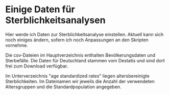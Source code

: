 # Einige Daten für Sterblichkeitsanalysen
Hier werde ich Daten zur Sterblichkeitsanalyse einstellen.
Aktuell kann sich noch einiges ändern, sofern ich noch Anpassungen an den Skripten vornehme.

Die csv-Dateien im Hauptverzeichnis enthalten Bevölkerungsdaten und Sterbefälle.
Die Daten für Deutschland stammen vom Destatis und sind dort frei zum Download verfügbar.

Im Unterverzeichnis "age standardized rates" liegen altersbereinigte Sterblichkeiten. Im Dateinamen wir jeweils die Anzahl der verwendeten Altersgruppen und die Standardpopulation angegeben.

